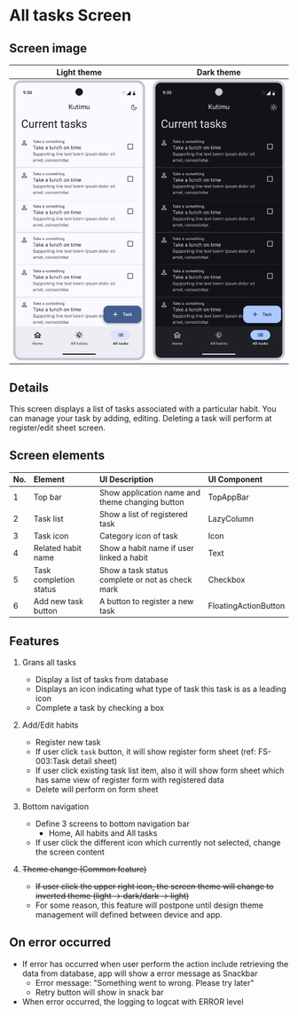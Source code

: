 # All tasks Screen

## Screen image

|                    Light theme                    |                        Dark theme                        |
|:-------------------------------------------------:|:--------------------------------------------------------:|
| ![](/docs/assets/images/All%20tasks%20screen.png) | ![](/docs/assets/images/All%20tasks%20screen%20Dark.png) |

## Details

This screen displays a list of tasks associated with a particular habit.
You can manage your task by adding, editing.
Deleting a task will perform at register/edit sheet screen.

## Screen elements

| No. | Element                | UI Description                                   | UI Component         |
|-----|:-----------------------|:-------------------------------------------------|:---------------------|
| 1   | Top bar                | Show application name and theme changing button  | TopAppBar            |
| 2   | Task list              | Show a list of registered task                   | LazyColumn           |
| 3   | Task icon              | Category icon of task                            | Icon                 |
| 4   | Related habit name     | Show a habit name if user linked a habit         | Text                 |
| 5   | Task completion status | Show a task status complete or not as check mark | Checkbox             |
| 6   | Add new task button    | A button to register a new task                  | FloatingActionButton |

## Features

1. Grans all tasks
    * Display a list of tasks from database
    * Displays an icon indicating what type of task this task is as a leading icon
    * Complete a task by checking a box

2. Add/Edit habits
    * Register new task
    * If user click `task` button, it will show register form sheet (ref: FS-003:Task detail
      sheet)
    * If user click existing task list item, also it will show form sheet which has same view of
      register form with registered data
    * Delete will perform on form sheet

3. Bottom navigation
    * Define 3 screens to bottom navigation bar
        * Home, All habits and All tasks
    * If user click the different icon which currently not selected, change the screen content

4. ~~Theme change (Common feature)~~
   * ~~If user click the upper right icon, the screen theme will change to inverted theme (light ->
     dark/dark -> light)~~
   * For some reason, this feature will postpone until design theme management will defined between
     device and app.

## On error occurred

* If error has occurred when user perform the action include retrieving the data from database, app
  will show a error message as Snackbar
    * Error message: "Something went to wrong. Please try later"
    * Retry button will show in snack bar
* When error occurred, the logging to logcat with ERROR level
